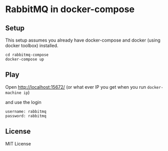 # RabbitMQ in docker-compose

## Setup
This setup assumes you already have docker-compose and docker (using docker toolbox) installed.

```
cd rabbitmq-compose
docker-compose up
```

## Play
Open [http://localhost:15672/](http://localhost:15672) (or what ever IP you get when you run `docker-machine ip`)

and use the login

```
username: rabbitmq
password: rabbitmq
```

## License
MIT License
